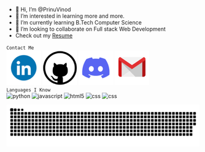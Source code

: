 - 👋 Hi, I’m @PrinuVinod
- 👀 I’m interested in learning more and more.
- 🌱 I’m currently learning B.Tech Computer Science
- 💞️ I’m looking to collaborate on Full stack Web Development
- Check out my [Resume](https://drive.google.com/file/d/1_sgtH9X4igu4dsqgYxa3dV19l-l51erc/view?usp=sharing)


`Contact Me`<br>
[<img src="linkedin.gif" width="90" title="linkedin">](https://www.linkedin.com/in/prinu-vinod-nair-92b533242/)
[<img src="github.png" width="90" title="github">](https://github.com/PrinuVinod)
[<img src="discord.gif" width="90" title="Discord">](https://www.discordapp.com/users/PVNLegend#1585)
[<img src="email.gif" width="90" title="gmail">](mailto:prinuvinod@gmail.com)
<br>
`Languages I Know`<br>
<img alt="python" src="https://i.giphy.com/media/LMt9638dO8dftAjtco/200.webp" width="50" title="python">
<img alt="javascript" src="https://media3.giphy.com/media/ln7z2eWriiQAllfVcn/200w.webp" width="50" title="javascript">
<img alt="html5" src="https://media.giphy.com/media/XAxylRMCdpbEWUAvr8/giphy.gif" width="50" title="html">
<img alt="css" src="https://media.giphy.com/media/fsEaZldNC8A1PJ3mwp/giphy.gif" width="50" title="css">
<img alt="css" src="https://media.giphy.com/media/ztl9x7JlhSlU4MWD6h/giphy.gif" width="50" title="cprogramming">

![github contribution grid snake animation](https://github.com/shpatrickguo/shpatrickguo/blob/output/github-contribution-grid-snake-dark.svg)
